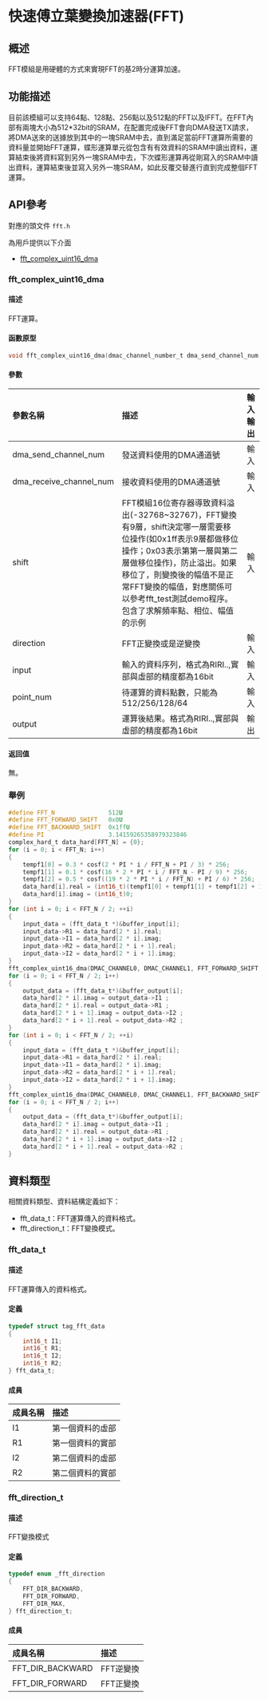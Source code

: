 # 快速傅立葉變換加速器(FFT)

## 概述

FFT模組是用硬體的方式來實現FFT的基2時分運算加速。

## 功能描述

目前該模組可以支持64點、128點、256點以及512點的FFT以及IFFT。在FFT內部有兩塊大小為512*32bit的SRAM，在配置完成後FFT會向DMA發送TX請求，將DMA送來的送據放到其中的一塊SRAM中去，直到滿足當前FFT運算所需要的資料量並開始FFT運算，蝶形運算單元從包含有有效資料的SRAM中讀出資料，運算結束後將資料寫到另外一塊SRAM中去，下次蝶形運算再從剛寫入的SRAM中讀出資料，運算結束後並寫入另外一塊SRAM，如此反覆交替進行直到完成整個FFT運算。

## API參考

對應的頭文件 `fft.h`

為用戶提供以下介面

- [fft\_complex\_uint16\_dma](#fft\_complex\_uint16\_dma)

### fft\_complex\_uint16\_dma

#### 描述

FFT運算。

#### 函數原型

```c
void fft_complex_uint16_dma(dmac_channel_number_t dma_send_channel_num, dmac_channel_number_t dma_receive_channel_num, uint16_t shift, fft_direction_t direction, const uint64_t *input, size_t point_num, uint64_t *output);
```

#### 參數

| 參數名稱                                  |   描述                     |  輸入輸出  |
| :--------------------------------------- | :------------------------- | :-------- |
| dma\_send\_channel\_num                  | 發送資料使用的DMA通道號      | 輸入       |
| dma\_receive\_channel\_num               | 接收資料使用的DMA通道號      | 輸入       |
| shift    | FFT模組16位寄存器導致資料溢出(-32768~32767)，FFT變換有9層，shift決定哪一層需要移位操作(如0x1ff表示9層都做移位操作；0x03表示第第一層與第二層做移位操作)，防止溢出。如果移位了，則變換後的幅值不是正常FFT變換的幅值，對應關係可以參考fft_test測試demo程序。包含了求解頻率點、相位、幅值的示例| 輸入 |
| direction                                | FFT正變換或是逆變換          | 輸入       |
| input                                    | 輸入的資料序列，格式為RIRI..,實部與虛部的精度都為16bit| 輸入|
| point\_num                               | 待運算的資料點數，只能為512/256/128/64 | 輸入 |
| output                                   | 運算後結果。格式為RIRI..,實部與虛部的精度都為16bit | 輸出 |

#### 返回值

無。

### 舉例

```c
#define FFT_N               512U
#define FFT_FORWARD_SHIFT   0x0U
#define FFT_BACKWARD_SHIFT  0x1ffU
#define PI                  3.14159265358979323846
complex_hard_t data_hard[FFT_N] = {0};
for (i = 0; i < FFT_N; i++)
{
    tempf1[0] = 0.3 * cosf(2 * PI * i / FFT_N + PI / 3) * 256;
    tempf1[1] = 0.1 * cosf(16 * 2 * PI * i / FFT_N - PI / 9) * 256;
    tempf1[2] = 0.5 * cosf((19 * 2 * PI * i / FFT_N) + PI / 6) * 256;
    data_hard[i].real = (int16_t)(tempf1[0] + tempf1[1] + tempf1[2] + 10);
    data_hard[i].imag = (int16_t)0;
}
for (int i = 0; i < FFT_N / 2; ++i)
{
    input_data = (fft_data_t *)&buffer_input[i];
    input_data->R1 = data_hard[2 * i].real;
    input_data->I1 = data_hard[2 * i].imag;
    input_data->R2 = data_hard[2 * i + 1].real;
    input_data->I2 = data_hard[2 * i + 1].imag;
}
fft_complex_uint16_dma(DMAC_CHANNEL0, DMAC_CHANNEL1, FFT_FORWARD_SHIFT, FFT_DIR_FORWARD, buffer_input, FFT_N, buffer_output);
for (i = 0; i < FFT_N / 2; i++)
{
    output_data = (fft_data_t*)&buffer_output[i];
    data_hard[2 * i].imag = output_data->I1 ;
    data_hard[2 * i].real = output_data->R1 ;
    data_hard[2 * i + 1].imag = output_data->I2 ;
    data_hard[2 * i + 1].real = output_data->R2 ;
}
for (int i = 0; i < FFT_N / 2; ++i)
{
    input_data = (fft_data_t *)&buffer_input[i];
    input_data->R1 = data_hard[2 * i].real;
    input_data->I1 = data_hard[2 * i].imag;
    input_data->R2 = data_hard[2 * i + 1].real;
    input_data->I2 = data_hard[2 * i + 1].imag;
}
fft_complex_uint16_dma(DMAC_CHANNEL0, DMAC_CHANNEL1, FFT_BACKWARD_SHIFT, FFT_DIR_BACKWARD, buffer_input, FFT_N, buffer_output);
for (i = 0; i < FFT_N / 2; i++)
{
    output_data = (fft_data_t*)&buffer_output[i];
    data_hard[2 * i].imag = output_data->I1 ;
    data_hard[2 * i].real = output_data->R1 ;
    data_hard[2 * i + 1].imag = output_data->I2 ;
    data_hard[2 * i + 1].real = output_data->R2 ;
}
```

## 資料類型

相關資料類型、資料結構定義如下：

- fft\_data\_t：FFT運算傳入的資料格式。
- fft\_direction\_t：FFT變換模式。

### fft\_data\_t

#### 描述

FFT運算傳入的資料格式。

#### 定義

```c
typedef struct tag_fft_data
{
    int16_t I1;
    int16_t R1;
    int16_t I2;
    int16_t R2;
} fft_data_t;
```

#### 成員

| 成員名稱 | 描述 |
| :----- | :--- |
| I1 | 第一個資料的虛部  |
| R1 | 第一個資料的實部  |
| I2 | 第二個資料的虛部  |
| R2 | 第二個資料的實部  |

### fft\_direction\_t

#### 描述

FFT變換模式

#### 定義

```c
typedef enum _fft_direction
{
    FFT_DIR_BACKWARD,
    FFT_DIR_FORWARD,
    FFT_DIR_MAX,
} fft_direction_t;
```

#### 成員

| 成員名稱 | 描述 |
| :----- | :--- |
| FFT\_DIR\_BACKWARD | FFT逆變換 |
| FFT\_DIR\_FORWARD  | FFT正變換 |